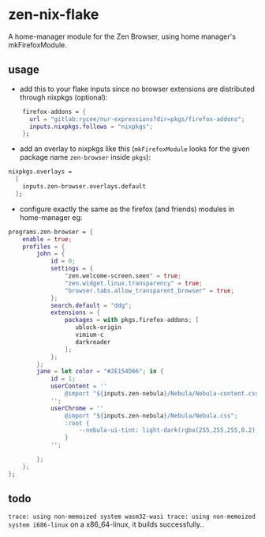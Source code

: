 # zen-nix-flake
A home-manager module for the Zen Browser, using home manager's mkFirefoxModule.


## usage

- add this to your flake inputs since no browser extensions are distributed through nixpkgs (optional):

``` nix
    firefox-addons = {
      url = "gitlab:rycee/nur-expressions?dir=pkgs/firefox-addons";
      inputs.nixpkgs.follows = "nixpkgs";
    };
```
- add an overlay to nixpkgs like this (`mkFirefoxModule` looks for the given package name `zen-browser` inside `pkgs`):

``` nix
nixpkgs.overlays =
  [
    inputs.zen-browser.overlays.default
  ];

```

- configure exactly the same as the firefox (and friends) modules in home-manager
eg:

```nix
programs.zen-browser = {
    enable = true;
    profiles = {
        john = {
            id = 0;
            settings = {
                "zen.welcome-screen.seen" = true;
                "zen.widget.linux.transparency" = true;
                "browser.tabs.allow_transparent_browser" = true;
            };
            search.default = "ddg";
            extensions = {
                packages = with pkgs.firefox-addons; [
                   ublock-origin
                   vimium-c
                   darkreader
                ];
            };
        };
        jane = let color = "#2E154D66"; in {
            id = 1;
            userContent = ''
                @import "${inputs.zen-nebula}/Nebula/Nebula-content.css";
            '';
            userChrome = ''
                @import "${inputs.zen-nebula}/Nebula/Nebula.css";
                :root {
                    --nebula-ui-tint: light-dark(rgba(255,255,255,0.2),${color}); /* Edit the color values to change the tint of sidebar and etc. */
                }
            '';

        };
    };
};
```

## todo
``trace: using non-memoized system wasm32-wasi
trace: using non-memoized system i686-linux``
on a x86_64-linux, it builds successfully..

